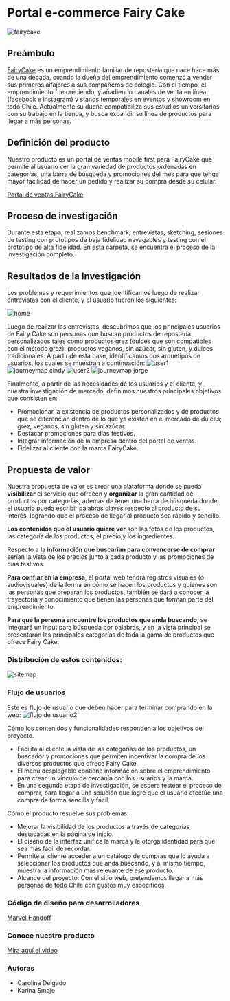 
# Portal e-commerce Fairy Cake
![fairycake](https://user-images.githubusercontent.com/39053734/44663395-cd7e9f80-a9e6-11e8-9531-534a602100c1.png)

## Preámbulo
[FairyCake](https://www.instagram.com/fairy._.cake/) es un emprendimiento familiar de repostería que nace hace más de una década, cuando la dueña del emprendimiento comenzó a vender sus primeros alfajores a sus compañeros de colegio. Con el tiempo, el emprendimiento fue creciendo, y añadiendo canales de venta en línea (facebook e instagram) y stands temporales en eventos y showroom en todo Chile. Actualmente su dueña compatibiliza sus estudios universitarios con su trabajo en la tienda, y busca expandir su línea de productos para llegar a más personas.  

## Definición del producto
Nuestro producto es un portal de ventas mobile first para FairyCake que permite al usuario ver la gran variedad de productos ordenadas en categorías, una barra de búsqueda y promociones del mes para que tenga mayor facilidad de hacer un pedido y realizar su compra desde su celular.

[Portal de ventas FairyCake](https://marvelapp.com/3c74c53/screen/46978551)

## Proceso de investigación
Durante esta etapa, realizamos benchmark, entrevistas, sketching, sesiones de testing con prototipos de baja fidelidad navagables y testing con el prototipo de alta fidelidad.
En esta [carpeta](https://docs.google.com/document/d/1pYXAZqfQdREC_-ghvonq55jSam40MoW_n3VoTXgwYn4/edit?usp=sharing), se encuentra el proceso de la investigación completo.
 
## Resultados de la Investigación
Los problemas y requerimientos que identificamos luego de realizar entrevistas con el cliente, y el usuario fueron los siguientes: 

![home](https://user-images.githubusercontent.com/39053734/44551580-01fc0e00-a6fe-11e8-90e2-1dd949e42f29.jpg)

Luego de realizar las entrevistas, descubrimos que los principales usuarios de Fairy Cake son personas que buscan productos de repostería personalizados tales como productos grez (dulces que son compatibles con el método grez), productos veganos, sin azúcar, sin gluten, y dulces tradicionales.
A partir de esta base, identificamos dos arquetipos de usuarios, los cuales se muestran a continuación:
![user1](https://user-images.githubusercontent.com/39053734/44551583-01fc0e00-a6fe-11e8-9eea-2fcf46c5928f.jpg)
![journeymap cindy](https://user-images.githubusercontent.com/39053734/44551586-0294a480-a6fe-11e8-9730-f13aaee151f3.jpg)
![user2](https://user-images.githubusercontent.com/39053734/44551584-0294a480-a6fe-11e8-87ea-ef292a0ac74f.jpg)
![journeymap jorge](https://user-images.githubusercontent.com/39053734/44551587-0294a480-a6fe-11e8-827b-d2d5805d32e2.jpg)


Finalmente, a partir de las necesidades de los usuarios y el cliente, y nuestra investigación de mercado, definimos nuestros principales objetivos que consisten en:

* Promocionar la existencia de productos personalizados y de productos que se diferencian dentro de lo que ya existen en el mercado de dulces; grez, veganos, sin gluten y sin azúcar.
* Destacar promociones para días festivos.
* Integrar información de la empresa dentro del portal de ventas.
* Fidelizar al cliente con la marca FairyCake.

## Propuesta de valor
Nuestra propuesta de valor es crear una plataforma donde se pueda **visibilizar** el servicio que ofrecen y **organizar** la gran cantidad de productos por categorías, además de tener una barra de búsqueda donde el usuario pueda escribir palabras claves respecto al producto de su interés, logrando que el proceso de llegar al producto sea rápido y sencillo.

**Los contenidos que el usuario quiere ver** son las fotos de los productos, las categoría de los productos, el precio,y los ingredientes.

Respecto a la **información que buscarían para convencerse de comprar** serían la vista de los precios junto a  cada producto y las promociones de días festivos.

**Para confiar en la empresa**, el portal web tendrá registros visuales (o audiovisuales) de la forma en cómo se hacen los productos y quienes son las personas que preparan los productos, también se dará a conocer la trayectoria y conocimiento que tienen las personas que forman parte del emprendimiento.

**Para que la persona encuentre los productos que anda buscando**, se integrará un input para búsqueda por palabras, y en la vista principal se presentarán las principales categorías de toda la gama de productos que ofrece Fairy Cake.

### Distribución de estos contenidos:
![sitemap](https://user-images.githubusercontent.com/39053734/44552201-e7c32f80-a6ff-11e8-813a-7cb829a7a17e.jpg)


### Flujo de usuarios
Este es flujo de usuario que deben hacer para terminar comprando en la web:
![flujo de usuario2](https://user-images.githubusercontent.com/39053734/44551585-0294a480-a6fe-11e8-9089-c644233329bf.jpg)
 
Cómo los contenidos y funcionalidades responden a los objetivos del proyecto.
* Facilita al cliente la vista de las categorías de los productos, un buscador y promociones que permiten incentivar la compra de los diversos productos que ofrece Fairy Cake.
* El menú desplegable contiene información sobre el emprendimiento para crear un vínculo de cercanía con los usuarios y la marca.
* En una segunda etapa de investigación, se espera testear el proceso de comprar, para llegar a una solución que logre que el usuario efectúe una compra de forma sencilla y fácil. 

Cómo el producto resuelve sus problemas:
* Mejorar la visibilidad de los productos a través de categorías destacadas en la página de inicio. 
* El diseño de la interfaz unifica la marca  y le otorga identidad para que sea más fácil de recordar. 
* Permite al cliente acceder a un catálogo de compras que lo ayuda a seleccionar los productos que anda buscando, y al mismo tiempo, muestra la información más relevante de ese producto.
* Alcance del proyecto: Con el sitio web, pretendemos llegar a más personas de todo Chile con gustos muy específicos. 

### Código de diseño para desarrolladores

[Marvel Handoff](https://marvelapp.com/3c74c53/screen/46979300/handoff)
 
### Conoce nuestro producto
[Mira aquí el video](https://www.useloom.com/share/7a811892645e460cbc478549b3e3a1ec)

### Autoras
- Carolina Delgado
- Karina Smoje


